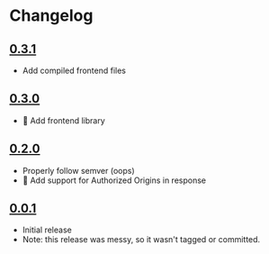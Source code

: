 # Changelog

## [0.3.1](https://github.com/HexRweb/GhostHunter-server/compare/v0.3.0...v0.3.1)

 - Add compiled frontend files

## [0.3.0](https://github.com/HexRweb/GhostHunter-server/compare/v0.2.0...v0.3.0)

 - :tada: Add frontend library

## [0.2.0](https://github.com/HexRweb/GhostHunter-server/compare/c47c0db...v0.2.0)

 - Properly follow semver (oops)
 - :tada: Add support for Authorized Origins in response

## [0.0.1](https://github.com/HexRweb/GhostHunter-server/tree/c47c0dbb2346b56b5b44dc95cecf7edf86322b15)

 - Initial release
 - Note: this release was messy, so it wasn't tagged or committed.